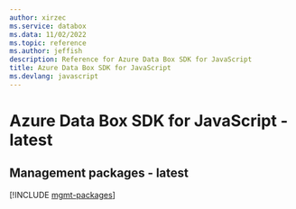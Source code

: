 ```yaml
---
author: xirzec
ms.service: databox
ms.data: 11/02/2022
ms.topic: reference
ms.author: jeffish
description: Reference for Azure Data Box SDK for JavaScript
title: Azure Data Box SDK for JavaScript
ms.devlang: javascript
---
```

# Azure Data Box SDK for JavaScript - latest

## Management packages - latest
[!INCLUDE [mgmt-packages](data-box-mgmt-index.md)]